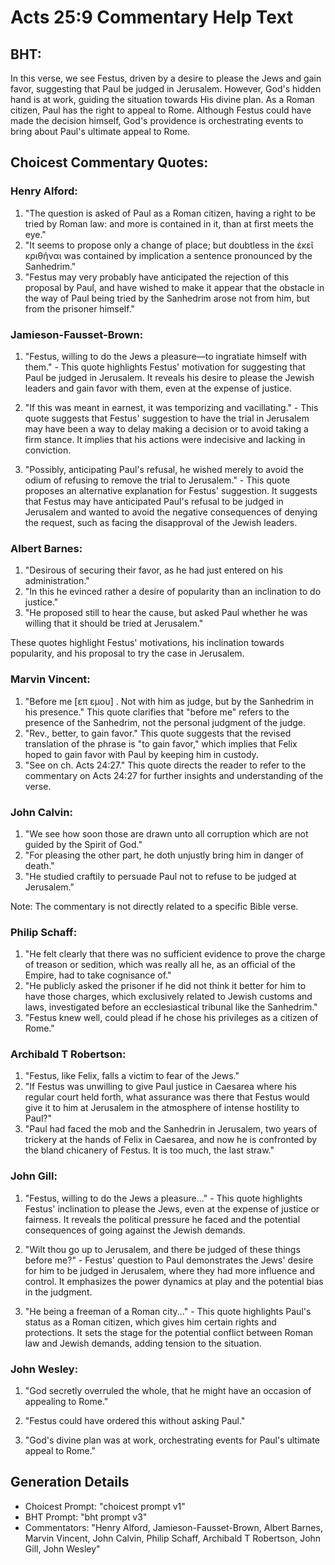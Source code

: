 # Acts 25:9 Commentary Help Text

## BHT:
In this verse, we see Festus, driven by a desire to please the Jews and gain favor, suggesting that Paul be judged in Jerusalem. However, God's hidden hand is at work, guiding the situation towards His divine plan. As a Roman citizen, Paul has the right to appeal to Rome. Although Festus could have made the decision himself, God's providence is orchestrating events to bring about Paul's ultimate appeal to Rome.

## Choicest Commentary Quotes:
### Henry Alford:
1. "The question is asked of Paul as a Roman citizen, having a right to be tried by Roman law: and more is contained in it, than at first meets the eye."
2. "It seems to propose only a change of place; but doubtless in the ἐκεῖ κριθῆναι was contained by implication a sentence pronounced by the Sanhedrim."
3. "Festus may very probably have anticipated the rejection of this proposal by Paul, and have wished to make it appear that the obstacle in the way of Paul being tried by the Sanhedrim arose not from him, but from the prisoner himself."

### Jamieson-Fausset-Brown:
1. "Festus, willing to do the Jews a pleasure—to ingratiate himself with them." - This quote highlights Festus' motivation for suggesting that Paul be judged in Jerusalem. It reveals his desire to please the Jewish leaders and gain favor with them, even at the expense of justice.

2. "If this was meant in earnest, it was temporizing and vacillating." - This quote suggests that Festus' suggestion to have the trial in Jerusalem may have been a way to delay making a decision or to avoid taking a firm stance. It implies that his actions were indecisive and lacking in conviction.

3. "Possibly, anticipating Paul's refusal, he wished merely to avoid the odium of refusing to remove the trial to Jerusalem." - This quote proposes an alternative explanation for Festus' suggestion. It suggests that Festus may have anticipated Paul's refusal to be judged in Jerusalem and wanted to avoid the negative consequences of denying the request, such as facing the disapproval of the Jewish leaders.

### Albert Barnes:
1. "Desirous of securing their favor, as he had just entered on his administration."
2. "In this he evinced rather a desire of popularity than an inclination to do justice."
3. "He proposed still to hear the cause, but asked Paul whether he was willing that it should be tried at Jerusalem."

These quotes highlight Festus' motivations, his inclination towards popularity, and his proposal to try the case in Jerusalem.

### Marvin Vincent:
1. "Before me [επ εμου] . Not with him as judge, but by the Sanhedrim in his presence." This quote clarifies that "before me" refers to the presence of the Sanhedrim, not the personal judgment of the judge.
2. "Rev., better, to gain favor." This quote suggests that the revised translation of the phrase is "to gain favor," which implies that Felix hoped to gain favor with Paul by keeping him in custody.
3. "See on ch. Acts 24:27." This quote directs the reader to refer to the commentary on Acts 24:27 for further insights and understanding of the verse.

### John Calvin:
1. "We see how soon those are drawn unto all corruption which are not guided by the Spirit of God."
2. "For pleasing the other part, he doth unjustly bring him in danger of death."
3. "He studied craftily to persuade Paul not to refuse to be judged at Jerusalem."

Note: The commentary is not directly related to a specific Bible verse.

### Philip Schaff:
1. "He felt clearly that there was no sufficient evidence to prove the charge of treason or sedition, which was really all he, as an official of the Empire, had to take cognisance of."
2. "He publicly asked the prisoner if he did not think it better for him to have those charges, which exclusively related to Jewish customs and laws, investigated before an ecclesiastical tribunal like the Sanhedrim."
3. "Festus knew well, could plead if he chose his privileges as a citizen of Rome."

### Archibald T Robertson:
1. "Festus, like Felix, falls a victim to fear of the Jews."
2. "If Festus was unwilling to give Paul justice in Caesarea where his regular court held forth, what assurance was there that Festus would give it to him at Jerusalem in the atmosphere of intense hostility to Paul?"
3. "Paul had faced the mob and the Sanhedrin in Jerusalem, two years of trickery at the hands of Felix in Caesarea, and now he is confronted by the bland chicanery of Festus. It is too much, the last straw."

### John Gill:
1. "Festus, willing to do the Jews a pleasure..." - This quote highlights Festus' inclination to please the Jews, even at the expense of justice or fairness. It reveals the political pressure he faced and the potential consequences of going against the Jewish demands.

2. "Wilt thou go up to Jerusalem, and there be judged of these things before me?" - Festus' question to Paul demonstrates the Jews' desire for him to be judged in Jerusalem, where they had more influence and control. It emphasizes the power dynamics at play and the potential bias in the judgment.

3. "He being a freeman of a Roman city..." - This quote highlights Paul's status as a Roman citizen, which gives him certain rights and protections. It sets the stage for the potential conflict between Roman law and Jewish demands, adding tension to the situation.

### John Wesley:
1. "God secretly overruled the whole, that he might have an occasion of appealing to Rome."

2. "Festus could have ordered this without asking Paul."

3. "God's divine plan was at work, orchestrating events for Paul's ultimate appeal to Rome."


## Generation Details
- Choicest Prompt: "choicest prompt v1"
- BHT Prompt: "bht prompt v3"
- Commentators: "Henry Alford, Jamieson-Fausset-Brown, Albert Barnes, Marvin Vincent, John Calvin, Philip Schaff, Archibald T Robertson, John Gill, John Wesley"

